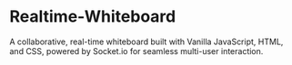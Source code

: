 # Realtime-Whiteboard
A collaborative, real-time whiteboard built with Vanilla JavaScript, HTML, and CSS, powered by Socket.io for seamless multi-user interaction.
